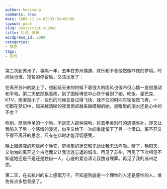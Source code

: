 ```yaml
---
author: hesicong
comments: true
date: 2009-11-24 03:33:36+00:00
layout: post
slug: postscript-suzhou
title: 后记：苏州
wordpress_id: 2089
categories:
- 旅游
tags:
- 苏州
---
```


第二次到苏州了，事隔一年，去年在苏州偶遇、欢乐和不舍依然像昨夜的梦境。时间快也慢，短暂的停留后，又该出发了：

在离开苏州的路上了，想起前天来的时候下着很大的雨风也很冷但心情一直很激动和平和。第二天依然飘着雨，到了国际博览中心终于看到了她，吃饭、星巴克、KTV，雨渐渐小了，快乐的时候总是过得飞快，拽不住的时间车轮依然飞奔。一切都在梦幻中，越来越清晰的夜景但却越来越模糊的她。是眼里的泪水还是心中的不舍？

吻别，简简单单的一个吻，不是恋人那种深吻，将去年离别时的遗憾弥补，却又让我陷入了另一个感情的漩涡，似乎又给下一次的重逢留下了另一个借口。离不开又不得不离开的思念，只有在此时才能深切感受。

晚上回酒店的短信问个晚安，梦境里的迷茫和无助让我无法呼吸。醒了，艳阳天，又匆匆的离开这个古老而又让我流连忘返的城市。再见了苏州，再见了下次相见不知道她还是不是还是独自一人，心底的爱恋请让我独自埋葬。再见了我的苏州之恋。

第二天，在去杭州的车上感慨万千。不知道到底是一个理性的人还是感性的人，难免有点多愁善感了。
